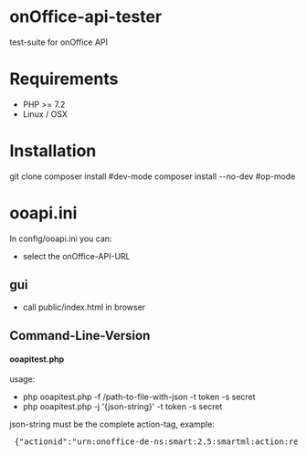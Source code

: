# onOffice-api-tester
test-suite for onOffice API

# Requirements
* PHP >= 7.2
* Linux / OSX

# Installation
git clone
composer install #dev-mode
composer install --no-dev #op-mode

# ooapi.ini
In config/ooapi.ini you can:
* select the onOffice-API-URL

## gui
* call public/index.html in browser

## Command-Line-Version

#### ooapitest.php
usage: 
* php ooapitest.php -f /path-to-file-with-json -t token -s secret
* php ooapitest.php -j '{json-string}' -t token -s secret

json-string must be the complete action-tag, example: 
<pre> {"actionid":"urn:onoffice-de-ns:smart:2.5:smartml:action:read","resourceid":"resource-id","resourcetype":"estate","identifier":"","timestamp":1589567897,"hmac":"88462bce11c5c47fb738dba64a36ba00","parameters":{"data":["Id", "kaufpreis", "lage"]}}</pre>